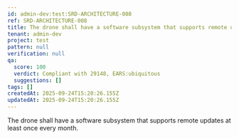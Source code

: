 ```yaml
---
id: admin-dev:test:SRD-ARCHITECTURE-008
ref: SRD-ARCHITECTURE-008
title: The drone shall have a software subsystem that supports remote updates at lea…
tenant: admin-dev
project: test
pattern: null
verification: null
qa:
  score: 100
  verdict: Compliant with 29148, EARS:ubiquitous
  suggestions: []
tags: []
createdAt: 2025-09-24T15:20:26.155Z
updatedAt: 2025-09-24T15:20:26.155Z
---
```


The drone shall have a software subsystem that supports remote updates at least once every month.
